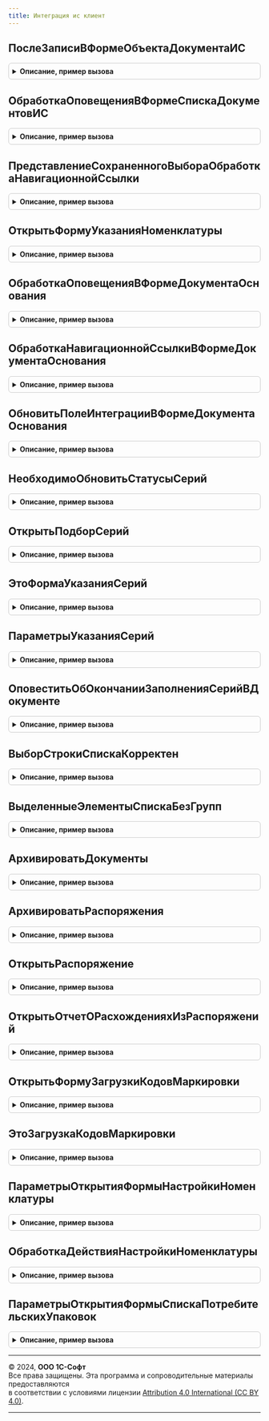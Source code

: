 ```yaml
---
title: Интеграция ис клиент
---
```



## ПослеЗаписиВФормеОбъектаДокументаИС
<details style="margin: 1em 0; padding: 0.5em; border: 1px solid #ccc; border-radius: 6px;">

<summary style="font-weight: bold; cursor: pointer;">Описание, пример вызова</summary>

```bsl

Процедура ПослеЗаписиВФормеОбъектаДокументаИС(Форма, Объект, ИмяПодсистемы, ПараметрыЗаписи) Экспорт
```

Пример вызова
```bsl
ИнтеграцияИСКлиент.ПослеЗаписиВФормеОбъектаДокументаИС(Форма, Объект, ИмяПодсистемы, ПараметрыЗаписи) 
```
</details>

## ОбработкаОповещенияВФормеСпискаДокументовИС
<details style="margin: 1em 0; padding: 0.5em; border: 1px solid #ccc; border-radius: 6px;">

<summary style="font-weight: bold; cursor: pointer;">Описание, пример вызова</summary>

```bsl

Функция ОбработкаОповещенияВФормеСпискаДокументовИС(Форма, ИмяПодсистемы, ИмяСобытия, Параметр, Источник) Экспорт
```

Пример вызова
```bsl
Результат = ИнтеграцияИСКлиент.ОбработкаОповещенияВФормеСпискаДокументовИС(Форма, ИмяПодсистемы, ИмяСобытия, Параметр, Источник) 
```
</details>

## ПредставлениеСохраненногоВыбораОбработкаНавигационнойСсылки
<details style="margin: 1em 0; padding: 0.5em; border: 1px solid #ccc; border-radius: 6px;">

<summary style="font-weight: bold; cursor: pointer;">Описание, пример вызова</summary>

```bsl

Процедура ПредставлениеСохраненногоВыбораОбработкаНавигационнойСсылки(Форма, НавигационнаяСсылкаФорматированнойСтроки) Экспорт
```

Пример вызова
```bsl
ИнтеграцияИСКлиент.ПредставлениеСохраненногоВыбораОбработкаНавигационнойСсылки(Форма, НавигационнаяСсылкаФорматированнойСтроки) 
```
</details>

## ОткрытьФормуУказанияНоменклатуры
<details style="margin: 1em 0; padding: 0.5em; border: 1px solid #ccc; border-radius: 6px;">

<summary style="font-weight: bold; cursor: pointer;">Описание, пример вызова</summary>

```bsl

Процедура ОткрытьФормуУказанияНоменклатуры(ФормаВладелец, ОповещениеОЗавершении, ВидыПродукцииИС) Экспорт
```

Пример вызова
```bsl
ИнтеграцияИСКлиент.ОткрытьФормуУказанияНоменклатуры(ФормаВладелец, ОповещениеОЗавершении, ВидыПродукцииИС) 
```
</details>

## ОбработкаОповещенияВФормеДокументаОснования
<details style="margin: 1em 0; padding: 0.5em; border: 1px solid #ccc; border-radius: 6px;">

<summary style="font-weight: bold; cursor: pointer;">Описание, пример вызова</summary>

```bsl

Функция ОбработкаОповещенияВФормеДокументаОснования(Форма, Объект, ИмяСобытия, Параметр, Источник) Экспорт
```

Пример вызова
```bsl
Результат = ИнтеграцияИСКлиент.ОбработкаОповещенияВФормеДокументаОснования(Форма, Объект, ИмяСобытия, Параметр, Источник) 
```
</details>

## ОбработкаНавигационнойСсылкиВФормеДокументаОснования
<details style="margin: 1em 0; padding: 0.5em; border: 1px solid #ccc; border-radius: 6px;">

<summary style="font-weight: bold; cursor: pointer;">Описание, пример вызова</summary>

```bsl

Процедура ОбработкаНавигационнойСсылкиВФормеДокументаОснования(Форма, Объект, Экспорт
```

Пример вызова
```bsl
ИнтеграцияИСКлиент.ОбработкаНавигационнойСсылкиВФормеДокументаОснования(Форма, Объект, );
```
</details>

## ОбновитьПолеИнтеграцииВФормеДокументаОснования
<details style="margin: 1em 0; padding: 0.5em; border: 1px solid #ccc; border-radius: 6px;">

<summary style="font-weight: bold; cursor: pointer;">Описание, пример вызова</summary>

```bsl

Процедура ОбновитьПолеИнтеграцииВФормеДокументаОснования(Форма, Подсистема) Экспорт
```

Пример вызова
```bsl
ИнтеграцияИСКлиент.ОбновитьПолеИнтеграцииВФормеДокументаОснования(Форма, Подсистема) 
```
</details>

## НеобходимоОбновитьСтатусыСерий
<details style="margin: 1em 0; padding: 0.5em; border: 1px solid #ccc; border-radius: 6px;">

<summary style="font-weight: bold; cursor: pointer;">Описание, пример вызова</summary>

```bsl

// Функция проверяет необходимость обновления статусов серий в строке.
//
// Параметры:
//  Форма                  - ФормаКлиентскогоПриложения - форма документа, в которой инициировано указание серий;
//  Элемент                - ТаблицаФормы     - таблица формы, отображающая ТЧ товаров;
//  КэшированныеЗначения   - Произвольный     - кэшированные значения формы;
//  ПараметрыУказанияСерий - Структура        - параметры указания серий таблицы;
//  Удаление               - Булево           - признак удаления строки
//
// Возвращаемое значение:
//  Булево - необходимо обновить статусы серий.
//
Функция НеобходимоОбновитьСтатусыСерий(Форма, Элемент, КэшированныеЗначения, ПараметрыУказанияСерий = "", Удаление = Ложь) Экспорт
```

Пример вызова
```bsl
Результат = ИнтеграцияИСКлиент.НеобходимоОбновитьСтатусыСерий(Форма, Элемент, КэшированныеЗначения, ПараметрыУказанияСерий, Удаление);
```
</details>

## ОткрытьПодборСерий
<details style="margin: 1em 0; padding: 0.5em; border: 1px solid #ccc; border-radius: 6px;">

<summary style="font-weight: bold; cursor: pointer;">Описание, пример вызова</summary>

```bsl

Процедура ОткрытьПодборСерий(Форма, ПараметрыУказанияСерий = "", Текст, СтандартнаяОбработка, ТекущиеДанные = Неопределено) Экспорт
```

Пример вызова
```bsl
ИнтеграцияИСКлиент.ОткрытьПодборСерий(Форма, ПараметрыУказанияСерий, Текст, СтандартнаяОбработка, ТекущиеДанные);
```
</details>

## ЭтоФормаУказанияСерий
<details style="margin: 1em 0; padding: 0.5em; border: 1px solid #ccc; border-radius: 6px;">

<summary style="font-weight: bold; cursor: pointer;">Описание, пример вызова</summary>

```bsl

// Возвращает Истина если источник выбора - форма указания серии. Переводит выбранное значение в вид Структура, с ключем
//  Значение содержащим серию
//
// Параметры:
//  Форма - ФормаКлиентскогоПриложения - проверяемая форма
//  ВыбранноеЗначение - Произвольный - результат указания серии до модификации
//
// Возвращаемое значение:
//  Булево - Это форма указания серий
Функция ЭтоФормаУказанияСерий(Форма, ВыбранноеЗначение) Экспорт
```

Пример вызова
```bsl
Результат = ИнтеграцияИСКлиент.ЭтоФормаУказанияСерий(Форма, ВыбранноеЗначение) 
```
</details>

## ПараметрыУказанияСерий
<details style="margin: 1em 0; padding: 0.5em; border: 1px solid #ccc; border-radius: 6px;">

<summary style="font-weight: bold; cursor: pointer;">Описание, пример вызова</summary>

```bsl

// Возвращает параметры указания серий формы конфигурации.
//
// Параметры:
//  Форма - ФормаКлиентскогоПриложения - форма, для которой необходимо получить параметры указания серий
//
// Возвращаемое значение:
//  Произвольный - параметры указания серий формы
Функция ПараметрыУказанияСерий(Форма) Экспорт
```

Пример вызова
```bsl
Результат = ИнтеграцияИСКлиент.ПараметрыУказанияСерий(Форма) 
```
</details>

## ОповеститьОбОкончанииЗаполненияСерийВДокументе
<details style="margin: 1em 0; padding: 0.5em; border: 1px solid #ccc; border-radius: 6px;">

<summary style="font-weight: bold; cursor: pointer;">Описание, пример вызова</summary>

```bsl

// Показывает оповещение пользователя об окончании заполнения серий.
//
// Параметры:
//	СерииЗаполнены - Булево - Признак успешного заполнения серий (Истина).
//	СписокОшибок   - Массив Из см. ОбщегоНазначенияКлиентСервер.ДобавитьОшибкуПользователю.Ошибки, Неопределено	- Список ошибок.
//
Процедура ОповеститьОбОкончанииЗаполненияСерийВДокументе(СерииЗаполнены, СписокОшибок) Экспорт
```

Пример вызова
```bsl
ИнтеграцияИСКлиент.ОповеститьОбОкончанииЗаполненияСерийВДокументе(СерииЗаполнены, СписокОшибок) 
```
</details>

## ВыборСтрокиСпискаКорректен
<details style="margin: 1em 0; padding: 0.5em; border: 1px solid #ccc; border-radius: 6px;">

<summary style="font-weight: bold; cursor: pointer;">Описание, пример вызова</summary>

```bsl

// Функция проверяет что
//  * в динамическом списке формы из которого производится выбор есть строки
//  * пользователь не выбрал строки группировок.
// Параметры:
//  Список                     - ТаблицаФормы - список формы
//  ПоТекущейСтроке            - Булево       - переключатель единичного и множественного выбора
//  СообщатьОшибкуПользователю - Булево       - необходимость вывести "сообщение по умолчанию",
//                                              если Ложь то взаимодействие с пользователем оставляется для вызывающей функции.
//
// Возвращаемое значение:
//  Булево - признак корректности выбора
Функция ВыборСтрокиСпискаКорректен(Список, ПоТекущейСтроке = Ложь, СообщатьОшибкуПользователю = Истина) Экспорт
```

Пример вызова
```bsl
Результат = ИнтеграцияИСКлиент.ВыборСтрокиСпискаКорректен(Список, ПоТекущейСтроке, СообщатьОшибкуПользователю);
```
</details>

## ВыделенныеЭлементыСпискаБезГрупп
<details style="margin: 1em 0; padding: 0.5em; border: 1px solid #ccc; border-radius: 6px;">

<summary style="font-weight: bold; cursor: pointer;">Описание, пример вызова</summary>

```bsl

// Функция возвращает данные выделенных строк (или колонки из них) исключая строки группировки
//
// Параметры:
//  ДинамическийСписок - ТаблицаФормы - имя элемента формы связанного с динамическим списком для выбора
//  Колонка            - Строка       - вернуть результат в виде ДанныеСтроки[ИмяКолонки]
//                     - Неопределено - вернуть результат в виде массива выделенных строк
//
// Возвращаемое значение:
//  Массив - данные выделенных строк списка
Функция ВыделенныеЭлементыСпискаБезГрупп(ДинамическийСписок, Колонка = Неопределено) Экспорт
```

Пример вызова
```bsl
Результат = ИнтеграцияИСКлиент.ВыделенныеЭлементыСпискаБезГрупп(ДинамическийСписок, Колонка);
```
</details>

## АрхивироватьДокументы
<details style="margin: 1em 0; padding: 0.5em; border: 1px solid #ccc; border-radius: 6px;">

<summary style="font-weight: bold; cursor: pointer;">Описание, пример вызова</summary>

```bsl

// Заполняет массив документов по которым должен быть установлен архивный статус и отдает для архивирования
//
// Параметры:
//   Форма                    - ФормаКлиентскогоПриложения - источник данных команды
//   СсылкаДинамическийСписок - ТаблицаФормы     - динамический список формы (при вызове из формы списка)
//                            - ДокументСсылка   - ссылка на архивируемый документ (при вызове из формы документа)
//   МодульОбработки          - ОбщийМодуль      - обработчик архивирования
//  ОповещениеПриЗавершении   - ОписаниеОповещения, Неопределено - оповещение о завершении
Процедура АрхивироватьДокументы(Форма, СсылкаДинамическийСписок, МодульОбработки, ОповещениеПриЗавершении = Неопределено) Экспорт
```

Пример вызова
```bsl
ИнтеграцияИСКлиент.АрхивироватьДокументы(Форма, СсылкаДинамическийСписок, МодульОбработки, ОповещениеПриЗавершении);
```
</details>

## АрхивироватьРаспоряжения
<details style="margin: 1em 0; padding: 0.5em; border: 1px solid #ccc; border-radius: 6px;">

<summary style="font-weight: bold; cursor: pointer;">Описание, пример вызова</summary>

```bsl

// Заполняет массив распоряжений по которым должен быть установлен архивный статус оформления и отдает для архивирования
//
// Параметры:
//   Форма              - ФормаКлиентскогоПриложения - источник данных команды
//   ДинамическийСписок - ТаблицаФормы     - динамический список распоряжений на форме
//   МодульОбработки    - ОбщийМодуль      - обработчик архивирования
//   ПустаяСсылка       - ДокументСсылка   - пустой документ ГосИС (источник данных "Документ")
//   Колонка            - Строка           - имя колонки "Документ-основание" (источник данных "Основание")
//
Процедура АрхивироватьРаспоряжения(Форма, ДинамическийСписок, МодульОбработки, ПустаяСсылка, Колонка = "ДокументОснование") Экспорт
```

Пример вызова
```bsl
ИнтеграцияИСКлиент.АрхивироватьРаспоряжения(Форма, ДинамическийСписок, МодульОбработки, ПустаяСсылка, Колонка);
```
</details>

## ОткрытьРаспоряжение
<details style="margin: 1em 0; padding: 0.5em; border: 1px solid #ccc; border-radius: 6px;">

<summary style="font-weight: bold; cursor: pointer;">Описание, пример вызова</summary>

```bsl

// Открывает распоряжение из списка документов к оформлению
//
// Параметры:
//   ДинамическийСписок   - ТаблицаФормы - динамический список распоряжений на форме
//   СтандартнаяОбработка - Булево       - признак стандартной обработки выбора
//   Колонка              - Строка       - имя колонки "Документ-основание" (источник данных "Основание")
//
Процедура ОткрытьРаспоряжение(ДинамическийСписок, СтандартнаяОбработка, Колонка = "ДокументОснование") Экспорт
```

Пример вызова
```bsl
ИнтеграцияИСКлиент.ОткрытьРаспоряжение(ДинамическийСписок, СтандартнаяОбработка, Колонка);
```
</details>

## ОткрытьОтчетОРасхожденияхИзРаспоряжений
<details style="margin: 1em 0; padding: 0.5em; border: 1px solid #ccc; border-radius: 6px;">

<summary style="font-weight: bold; cursor: pointer;">Описание, пример вызова</summary>

```bsl

// Открывает отчет о расхождениях при оформлении распоряжение из списка документов к оформлению
//
// Параметры:
//   ДинамическийСписок   - ТаблицаФормы - динамический список распоряжений на форме
//   ИмяОтчета            - Строка       - имя открываемого отчета
//   Колонка              - Строка       - имя колонки "Документ-основание" (источник данных "Основание")
//
Процедура ОткрытьОтчетОРасхожденияхИзРаспоряжений(ДинамическийСписок, ИмяОтчета, Колонка = "ДокументОснование") Экспорт
```

Пример вызова
```bsl
ИнтеграцияИСКлиент.ОткрытьОтчетОРасхожденияхИзРаспоряжений(ДинамическийСписок, ИмяОтчета, Колонка);
```
</details>

## ОткрытьФормуЗагрузкиКодовМаркировки
<details style="margin: 1em 0; padding: 0.5em; border: 1px solid #ccc; border-radius: 6px;">

<summary style="font-weight: bold; cursor: pointer;">Описание, пример вызова</summary>

```bsl

// Открывает форму загрузки кодов маркировки из таблицы.
//
// Параметры:
// 	Форма - ФормаКлиентскогоПриложения - форма источник события.
// 	ДоступнаИерархия - Булево - Признак доступности иерархии.
// 	Заголовок - Строка - Заголовок открываемой формы.
//
Процедура ОткрытьФормуЗагрузкиКодовМаркировки(Форма, ДоступнаИерархия, Заголовок) Экспорт
```

Пример вызова
```bsl
ИнтеграцияИСКлиент.ОткрытьФормуЗагрузкиКодовМаркировки(Форма, ДоступнаИерархия, Заголовок) 
```
</details>

## ЭтоЗагрузкаКодовМаркировки
<details style="margin: 1em 0; padding: 0.5em; border: 1px solid #ccc; border-radius: 6px;">

<summary style="font-weight: bold; cursor: pointer;">Описание, пример вызова</summary>

```bsl

// Возвращает признак того, что владелец формы является формой загрузки кодов маркировки.
//
// Параметры:
// 	Форма - ФормаКлиентскогоПриложения - форма-источник события.
// 	Владелец - ФормаКлиентскогоПриложения - владелец формы для проверки.
// Возвращаемое значение:
// 	Булево - Признак формы загрузки кодов маркировки.
//
Функция ЭтоЗагрузкаКодовМаркировки(Форма, Владелец) Экспорт
```

Пример вызова
```bsl
Результат = ИнтеграцияИСКлиент.ЭтоЗагрузкаКодовМаркировки(Форма, Владелец) 
```
</details>

## ПараметрыОткрытияФормыНастройкиНоменклатуры
<details style="margin: 1em 0; padding: 0.5em; border: 1px solid #ccc; border-radius: 6px;">

<summary style="font-weight: bold; cursor: pointer;">Описание, пример вызова</summary>

```bsl

// Параметры открытия формы настройки частичного выбытия.
//
// Возвращаемое значение:
//  Структура - Параметры открытия формы настройки частичного выбытия:
// * ФормаВладелец                   - Неопределено, ФормаКлиентскогоПриложения - Обязательный. Форма-владелец настройки.
// * РежимПросмотра                  - Булево                     - Открывает форму только для просмотра
// * Номенклатура                    - Неопределено, ОпределяемыйТип.Номенклатура - Номенклатура для настройки соответствий.
// * ВидПродукции                    - Неопределено, ПеречислениеСсылка.ВидыПродукцииИС - Вид продукции номенклатуры.
// * ЕдиницаХранения                 - Неопределено, ОпределяемыйТип.Упаковка     - Базовая единица хранения.
// * НаборУпаковок                   - Неопределено, ОпределяемыйТип.НаборУпаковокНоменклатурыИС - Набор упаковок, если используется.
// * УпаковкиВключены                - Булево  - Для номенклатуры упаковки используются и включены.
// * ДопустимоИспользованиеУпаковок         - Булево  - В конфигурации присутствует механизм упаковок.
// * ДопустимыУпаковкиМеньшеЕдиницыХранения - Булево  - Коэффициент упаковки может быть менее 1.
// * КарточкаТовараСодержитВесовойПризнак   - Булево  - Карточка товара содержит признак весового товара.
// * ДопустимаНастройкаЛогистическойЕдиницы - Булево  - Разрешена настройка логистической единицы.
Функция ПараметрыОткрытияФормыНастройкиНоменклатуры() Экспорт
```

Пример вызова
```bsl
Результат = ИнтеграцияИСКлиент.ПараметрыОткрытияФормыНастройкиНоменклатуры() 
```
</details>

## ОбработкаДействияНастройкиНоменклатуры
<details style="margin: 1em 0; padding: 0.5em; border: 1px solid #ccc; border-radius: 6px;">

<summary style="font-weight: bold; cursor: pointer;">Описание, пример вызова</summary>

```bsl

// Обработка действия гиперссылки настройки параметров номенклатуры.
//
// Параметры:
//  ОповещениеОЗавершении      - ОписаниеОповещения - Оповещение о завершении настройки.
//  ПараметрыОбработкиДействия - см. ПараметрыОткрытияФормыНастройкиНоменклатуры.
Процедура ОбработкаДействияНастройкиНоменклатуры(ОповещениеОЗавершении, ПараметрыОбработкиДействия) Экспорт
```

Пример вызова
```bsl
ИнтеграцияИСКлиент.ОбработкаДействияНастройкиНоменклатуры(ОповещениеОЗавершении, ПараметрыОбработкиДействия) 
```
</details>

## ПараметрыОткрытияФормыСпискаПотребительскихУпаковок
<details style="margin: 1em 0; padding: 0.5em; border: 1px solid #ccc; border-radius: 6px;">

<summary style="font-weight: bold; cursor: pointer;">Описание, пример вызова</summary>

```bsl

// Параметры открытия формы списка потребительских упаковок.
//
// Возвращаемое значение:
// Структура - Параметры открытия формы списка потребительских упаковок:
// * ПараметрыФормы - Неопределено, Структура - параметры формы
// * ВладелецФормы - Неопределено, ФормаКлиентскогоПриложения - владелец формы
// * ОповещениеОЗакрытии - Неопределено, ОписаниеОповещения - оповещение о закрытии
// * РежимОткрытияОкна - Неопределено, РежимОткрытияОкнаФормы - режим открытия окна
// * Организациия - Неопределено, ОпределяемыйТип.Организация - огранизация
Функция ПараметрыОткрытияФормыСпискаПотребительскихУпаковок() Экспорт
```

Пример вызова
```bsl
Результат = ИнтеграцияИСКлиент.ПараметрыОткрытияФормыСпискаПотребительскихУпаковок() 
```
</details>

---

© 2024, **ООО 1С-Софт**  
Все права защищены. Эта программа и сопроводительные материалы предоставляются  
в соответствии с условиями лицензии [Attribution 4.0 International (CC BY 4.0)](https://creativecommons.org/licenses/by/4.0/legalcode).

---
